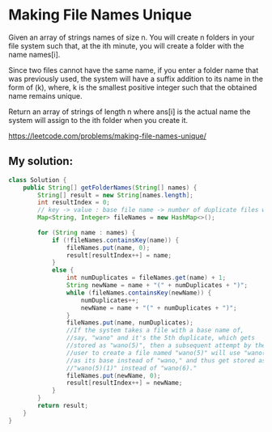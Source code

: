 # Making File Names Unique

Given an array of strings names of size n. You will create n folders in your file system such that, at the ith minute, you will create a folder with the name names[i].

Since two files cannot have the same name, if you enter a folder name that was previously used, the system will have a suffix addition to its name in the form of (k), where, k is the smallest positive integer such that the obtained name remains unique.

Return an array of strings of length n where ans[i] is the actual name the system will assign to the ith folder when you create it.

https://leetcode.com/problems/making-file-names-unique/

## My solution:

```Java
class Solution {
    public String[] getFolderNames(String[] names) {
        String[] result = new String[names.length];
        int resultIndex = 0;
        // key -> value : base file name -> number of duplicate files with that base file name
        Map<String, Integer> fileNames = new HashMap<>();
        
        for (String name : names) {
            if (!fileNames.containsKey(name)) {
                fileNames.put(name, 0);
                result[resultIndex++] = name;
            }
            else {
                int numDuplicates = fileNames.get(name) + 1;
                String newName = name + "(" + numDuplicates + ")";
                while (fileNames.containsKey(newName)) {
                    numDuplicates++;
                    newName = name + "(" + numDuplicates + ")";
                }
                fileNames.put(name, numDuplicates);
                //If the system takes a file with a base name of,
                //say, "wano" and it's the 5th duplicate, which gets
                //stored as "wano(5)", then a subsequent attempt by the
                //user to create a file named "wano(5)" will use "wano(5)"
                //as its base instead of "wano," and thus get stored as
                //"wano(5)(1)" instead of "wano(6)."
                fileNames.put(newName, 0);
                result[resultIndex++] = newName;
            }
        }
        return result;
    }
}
```
